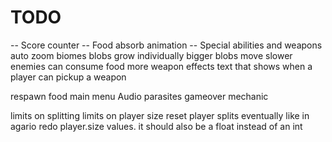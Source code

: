 # TODO

-- Score counter
-- Food absorb animation
-- Special abilities and weapons
auto zoom
biomes
blobs grow individually
bigger blobs move slower
enemies can consume food
more weapon effects
text that shows when a player can pickup a weapon

respawn food
main menu
Audio
parasites
gameover mechanic

limits on splitting
limits on player size
reset player splits eventually like in agario
redo player.size values. it should also be a float instead of an int
